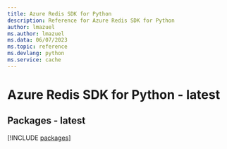 ```yaml
---
title: Azure Redis SDK for Python
description: Reference for Azure Redis SDK for Python
author: lmazuel
ms.author: lmazuel
ms.data: 06/07/2023
ms.topic: reference
ms.devlang: python
ms.service: cache
---
```

# Azure Redis SDK for Python - latest
## Packages - latest
[!INCLUDE [packages](redis-index.md)]